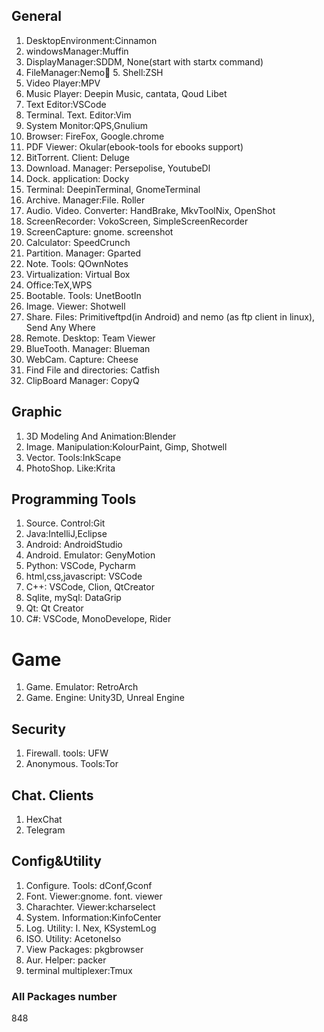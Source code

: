 
## General

1. DesktopEnvironment:Cinnamon
2. windowsManager:Muffin
3. DisplayManager:SDDM, None(start with startx command)
4. FileManager:Nemo
َ5. Shell:ZSH
6. Video Player:MPV
7. Music Player: Deepin Music, cantata, Qoud Libet
8. Text Editor:VSCode
9. Terminal. Text. Editor:Vim
10. System Monitor:QPS,Gnulium
11. Browser: FireFox, Google.chrome
12. PDF Viewer: Okular(ebook-tools for ebooks support)
13. BitTorrent. Client: Deluge
14. Download. Manager: Persepolise, YoutubeDl
15. Dock. application: Docky
16. Terminal: DeepinTerminal, GnomeTerminal
17. Archive. Manager:File. Roller
18. Audio. Video. Converter: HandBrake, MkvToolNix, OpenShot
19. ScreenRecorder: VokoScreen, SimpleScreenRecorder
20. ScreenCapture: gnome. screenshot
21. Calculator: SpeedCrunch
22. Partition. Manager: Gparted
23. Note. Tools: QOwnNotes
24. Virtualization: Virtual Box
25. Office:TeX,WPS
26. Bootable. Tools: UnetBootIn
27. Image. Viewer: Shotwell
28. Share. Files: Primitiveftpd(in Android) and nemo (as ftp client in linux), Send Any Where
29. Remote. Desktop: Team Viewer
30. BlueTooth. Manager: Blueman
31. WebCam. Capture: Cheese
32. Find File and directories: Catfish
33. ClipBoard Manager: CopyQ

## Graphic
1. 3D Modeling And Animation:Blender
2. Image. Manipulation:KolourPaint, Gimp, Shotwell
3. Vector. Tools:InkScape
4. PhotoShop. Like:Krita

## Programming Tools
1. Source. Control:Git
2. Java:IntelliJ,Eclipse
3. Android: AndroidStudio
4. Android. Emulator: GenyMotion
5. Python: VSCode, Pycharm
6. html,css,javascript: VSCode
7. C++: VSCode, Clion, QtCreator
8. Sqlite, mySql: DataGrip
9. Qt: Qt Creator
10. C#: VSCode, MonoDevelope, Rider

# Game
1. Game. Emulator: RetroArch
2. Game. Engine: Unity3D, Unreal Engine

## Security
1. Firewall. tools: UFW
2. Anonymous. Tools:Tor

## Chat. Clients
1. HexChat
2. Telegram

## Config&Utility
1. Configure. Tools: dConf,Gconf
2. Font. Viewer:gnome. font. viewer
3. Charachter. Viewer:kcharselect 
4. System. Information:KinfoCenter
5. Log. Utility: I. Nex, KSystemLog 
6. ISO. Utility: AcetoneIso
7. View Packages: pkgbrowser
8. Aur. Helper: packer
9. terminal multiplexer:Tmux

### All Packages number
848
